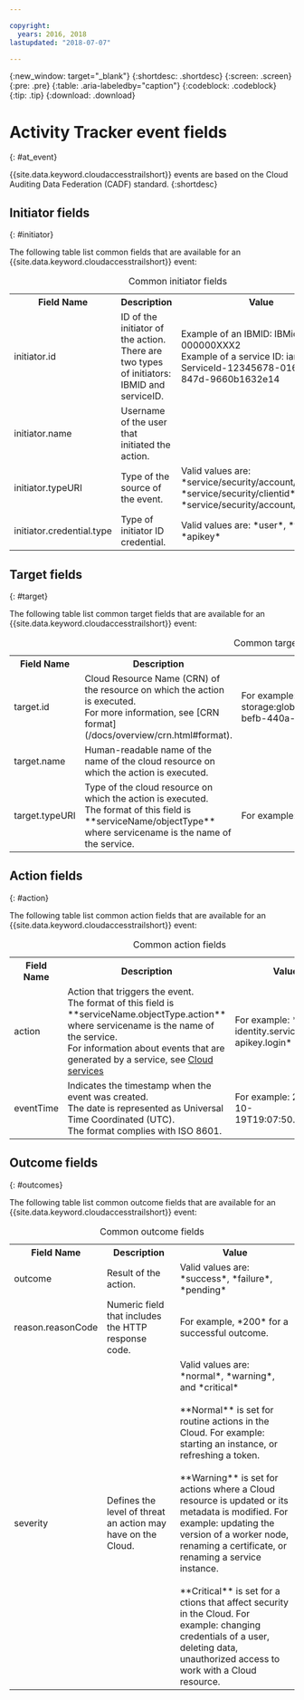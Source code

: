 ```yaml
---

copyright:
  years: 2016, 2018
lastupdated: "2018-07-07"

---
```


{:new_window: target="_blank"}
{:shortdesc: .shortdesc}
{:screen: .screen}
{:pre: .pre}
{:table: .aria-labeledby="caption"}
{:codeblock: .codeblock}
{:tip: .tip}
{:download: .download}



# Activity Tracker event fields
{: #at_event}

{{site.data.keyword.cloudaccesstrailshort}} events are based on the Cloud Auditing Data Federation (CADF) standard. 
{:shortdesc}

## Initiator fields
{: #initiator}

The following table list common fields that are available for an {{site.data.keyword.cloudaccesstrailshort}} event:

<table>
  <caption>Common initiator fields</caption>
  <tr>
    <th>Field Name</th>
	  <th>Description</th>
    <th>Value</th>
  </tr>
  <tr>
    <td>initiator.id</td>
	  <td>ID of the initiator of the action. </br>There are two types of initiators: IBMID and serviceID.</td>
    <td>Example of an IBMID: IBMid-000000XXX2 </br>Example of a service ID: iam-ServiceId-12345678-0165-4c89-847d-9660b1632e14</td>
  </tr>
  <tr>
    <td>initiator.name</td>
	  <td>Username of the user that initiated the action.</td>
    <td></td>
  </tr>
  <tr>
    <td>initiator.typeURI</td>
	  <td>Type of the source of the event.</td>
    <td>Valid values are: *service/security/account/user*, *service/security/clientid*, *service/security/account/serviceid*</td>
  </tr>
  <tr>
    <td>initiator.credential.type</td>
	  <td>Type of initiator ID credential. </td>
    <td>Valid values are: *user*, *token*, *apikey*</td>
  </tr>
</table>

## Target fields
{: #target}

The following table list common target fields that are available for an {{site.data.keyword.cloudaccesstrailshort}} event:

<table>
  <caption>Common target fields</caption>
  <tr>
    <th>Field Name</th>
	  <th>Description</th>
    <th>Value</th>
  </tr>
  <tr>
    <td>target.id</td>
	  <td>Cloud Resource Name (CRN) of the resource on which the action is executed. </br>For more information, see [CRN format](/docs/overview/crn.html#format).</td>
    <td>For example: `crn:v1:bluemix:public:cloud-object-storage:global:a/12345678e6232019c6567c9123456789:fr56et47-befb-440a-a223c-12345678dae1:bucket:bucket1`</td>
  </tr>
  <tr>
    <td>target.name</td>
	  <td>Human-readable name of the name of the cloud resource on which the action is executed.</td>
    <td></td>
  </tr>
  <tr>
    <td>target.typeURI</td>
    <td>Type of the cloud resource on which the action is executed. </br>The format of this field is **serviceName/objectType** where servicename is the name of the service. </td>
	  <td>For example: `iam-am/policy` or `cloud-object-storage/bucket/acl`</td>
  </tr>
</table>
 
## Action fields
{: #action}

The following table list common action fields that are available for an {{site.data.keyword.cloudaccesstrailshort}} event:

<table>
  <caption>Common action fields</caption>
  <tr>
    <th>Field Name</th>
	  <th>Description</th>
    <th>Value</th>
  </tr>
  <tr>
    <td>action</td>
	  <td>Action that triggers the event. </br>The format of this field is **serviceName.objectType.action** where servicename is the name of the service. </br>For information about events that are generated by a service, see <a href="/docs/services/cloud-activity-tracker/cloud_services.html#cloud_services">Cloud services</a></td>
    <td>For example: *iam-identity.serviceid-apikey.login*</td>
  </tr>
  <tr>
    <td>eventTime</td>
	  <td>Indicates the timestamp when the event was created. </br>The date is represented as Universal Time Coordinated (UTC). </br>The format complies with ISO 8601.</td>
    <td>For example: 2017-10-19T19:07:50.32+0000<td>
  </tr>
</table>

## Outcome fields
{: #outcomes}

The following table list common outcome fields that are available for an {{site.data.keyword.cloudaccesstrailshort}} event:

<table>
  <caption>Common outcome fields</caption>
  <tr>
    <th>Field Name</th>
	  <th>Description</th>
    <th>Value</th>
  </tr>
  <tr>
    <td>outcome</td>
	  <td>Result of the action. </td>
    <td>Valid values are: *success*, *failure*, *pending*</td>
  </tr>
  <tr>
    <td>reason.reasonCode</td>
	  <td>Numeric field that includes the HTTP response code. </td>
    <td>For example, *200* for a successful outcome.</td>
  </tr>
  <tr>
    <td>severity</td>
	  <td>Defines the level of threat an action may have on the Cloud.  </td>
    <td>Valid values are: *normal*, *warning*, and *critical* </br></br>**Normal** is set for routine actions in the Cloud. For example: starting an instance, or refreshing a token. </br></br>**Warning** is set for actions where a Cloud resource is updated or its metadata is modified. For example: updating the version of a worker node, renaming a certificate, or renaming a service instance. </br></br>**Critical** is set for a ctions that affect security in the Cloud. For example: changing credentials of a user, deleting data, unauthorized access to work with a Cloud resource. </td>
  </tr>
</table>
